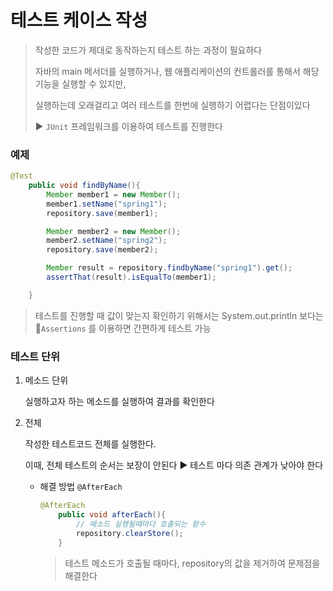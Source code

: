 # 테스트 케이스 작성

> 작성한 코드가 제대로 동작하는지 테스트 하는 과정이 필요하다
>
> 자바의 main 메서더를 실행하거나, 웹 애플리케이션의 컨트롤러를 통해서 해당 기능을 실행할 수 있지만, 
>
> 실행하는데 오래걸리고 여러 테스트를 한번에 실행하기 어렵다는 단점이있다
>
> ► `JUnit` 프레임워크를 이용하여 테스트를 진행한다 



### 예제 

~~~java
@Test
    public void findByName(){
        Member member1 = new Member();
        member1.setName("spring1");
        repository.save(member1);

        Member member2 = new Member();
        member2.setName("spring2");
        repository.save(member2);

        Member result = repository.findbyName("spring1").get();
        assertThat(result).isEqualTo(member1);

    }
~~~

> 테스트를 진행할 때 값이 맞는지 확인하기 위해서는 System.out.println 보다는 `Assertions` 를 이용하면 간편하게 테스트 가능



### 테스트 단위

1. 메소드 단위

   실행하고자 하는 메소드를 실행하여 결과를 확인한다

2. 전체

   작성한 테스트코드 전체를 실행한다.

   이때, 전체 테스트의 순서는 보장이 안된다 
   ► 테스트 마다 의존 관계가 낮아야 한다

   - 해결 방법
     `@AfterEach`

     ~~~java
     @AfterEach
         public void afterEach(){
             // 메소드 실행될때마다 호출되는 함수
             repository.clearStore();
         }
     ~~~

     > 테스트 메소드가 호출될 때마다, repository의 값을 제거하여 문제점을 해결한다


